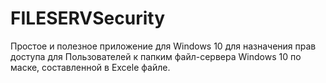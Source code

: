 # FILESERVSecurity

Простое и полезное приложение для Windows 10 для назначения прав доступа для Пользователей к папким файл-сервера Windows 10 по маске, составленной в Excele файле.
